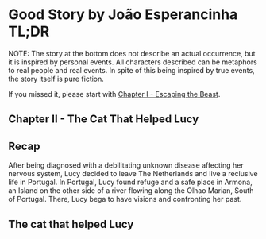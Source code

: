 # Good Story by João Esperancinha TL;DR

NOTE: The story at the bottom does not describe an actual occurrence, but it is inspired by personal events. All characters described can be metaphors to real people and real events. In spite of this being inspired by true events, the story itself is pure fiction.

If you missed it, please start with [Chapter I - Escaping the Beast](https://github.com/jesperancinha/good-story/blob/main/docs/good.story/GoodStory.md).

## Chapter II - The Cat That Helped Lucy

## Recap

After being diagnosed with a debilitating unknown disease affecting her nervous system, Lucy decided to leave The Netherlands and live a reclusive life in Portugal.
In Portugal, Lucy found refuge and a safe place in Armona, an Island on the other side of a river flowing along the Olhao Marian, South of Portugal. There, Lucy bega to have visions and confronting her past.

## The cat that helped Lucy

